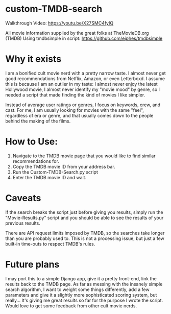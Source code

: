 # custom-TMDB-search

Walkthrough Video: https://youtu.be/X27SMC4fyIQ

All movie information supplied by the great folks at TheMovieDB.org (TMDB)
Using tmdbsimple in script:
https://github.com/eiphes/tmdbsimple

# Why it exists
I am a bonified cult movie nerd with a pretty narrow taste. I almost never get good recommendations from Netflix, Amazon, or even Letterboxd. I assume this is because I am an outlier in my taste: I almost never enjoy the latest Hollywood movie, I almost never identify my "movie mood" by genre, so I needed a script that made finding the kind of movies I like simpler.

Instead of average user ratings or genres, I focus on keywords, crew, and cast. For me, I am usually looking for movies with the same "feel", regardless of era or genre, and that usually comes down to the people behind the making of the films.

# How to Use:
1. Navigate to the TMDB movie page that you would like to find similar recommendations for.
2. Copy the TMDB movie ID from your address bar.
3. Run the Custom-TMDB-Search.py script
4. Enter the TMDB movie ID and wait.

# Caveats
If the search breaks the script just before giving you results, simply run the "Movie-Results.py" script and you should be able to see the results of your previous results.

There are API request limits imposed by TMDB, so the searches take longer than you are probably used to. This is not a processing issue, but just a few built-in time-outs to respect TMDB's rules.

# Future plans
I may port this to a simple Django app, give it a pretty front-end, link the results back to the TMDB page. As far as messing with the insanely simple search algorithm, I want to weight some things differently, add a few parameters and give it a slightly more sophisticated scoring system, but really... It's giving me great results so far for the purpose I wrote the script. Would love to get some feedback from other cult movie nerds.
